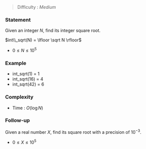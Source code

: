 > Difficulty : *Medium*

### Statement
Given an integer $N$, find its integer square root.

$int\\_sqrt(N) = \lfloor \sqrt N \rfloor$

- $0 \le N \le 10^5$

### Example

- int_sqrt(1) = 1
- int_sqrt(16) = 4
- int_sqrt(42) = 6

### Complexity
- Time : $O(\log N)$

### Follow-up
Given a real number $X$, find its square root with a precision of $10^{-3}$.

- $0 \le X \le 10^5$
